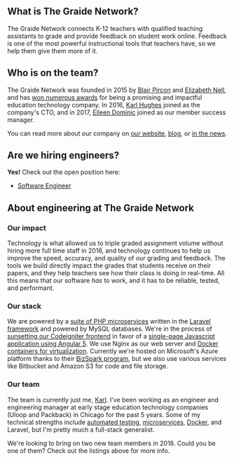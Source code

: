 ## What is The Graide Network?

The Graide Network connects K-12 teachers with qualified teaching assistants to grade and provide feedback on student work online. Feedback is one of the most powerful instructional tools that teachers have, so we help them give them more of it.

## Who is on the team?

The Graide Network was founded in 2015 by [Blair Pircon](https://www.linkedin.com/in/blairmpircon/) and [Elizabeth Nell](https://www.linkedin.com/in/enell/), and has [won numerous awards](https://www.thegraidenetwork.com/awards-recognitions/) for being a promising and impactful education technology company. In 2016, [Karl Hughes](https://www.linkedin.com/in/karllhughes/) joined as the company's CTO, and in 2017, [Eileen Dominic](https://www.linkedin.com/in/eileen-dominic-1b193346/) joined as our member success manager.

You can read more about our company on [our website](https://www.thegraidenetwork.com/), [blog](https://www.thegraidenetwork.com/blog/), or [in the news](https://www.thegraidenetwork.com/news/).

## Are we hiring engineers?

**Yes!** Check out the open position here:

- [Software Engineer](/positions/software-engineer-1.md)

## About engineering at The Graide Network

### Our impact

Technology is what allowed us to triple graded assignment volume without hiring more full time staff in 2016, and technology continues to help us improve the speed, accuracy, and quality of our grading and feedback. The tools we build directly impact the grades that students receive on their papers, and they help teachers see how their class is doing in real-time. All this means that our software _has_ to work, and it has to be reliable, tested, and performant.

### Our stack

We are powered by a [suite of PHP microservices](https://blog.codeship.com/incremental-software-development-with-php-microservices/) written in the [Laravel framework](https://laravel.com/) and powered by MySQL databases. We're in the process of [sunsetting our Codeigniter frontend](https://www.thegraidenetwork.com/blog-all/2016/9/12/modernizing-legacy-code-at-the-graide-network) in favor of a [single-page Javascript application using Angular 5](https://www.thegraidenetwork.com/blog-all/2017/1/16/tech-accomplishments). We use Nginx as our web server and [Docker containers for virtualization](https://blog.codeship.com/building-a-php-command-line-app-with-docker/). Currently we're hosted on Microsoft's Azure platform thanks to their [BizSpark program](https://bizspark.microsoft.com/), but we also use various services like Bitbucket and Amazon S3 for code and file storage.

### Our team

The team is currently just me, [Karl](https://www.linkedin.com/in/karllhughes/). I've been working as an engineer and engineering manager at early stage education technology companies (Uloop and Packback) in Chicago for the past 5 years. Some of my technical strengths include [automated testing](https://www.youtube.com/watch?v=NcQryexNKhM), [microservices](https://www.youtube.com/watch?v=Q8iqzB0za6A), [Docker](https://www.karllhughes.com/posts/shiphp-book), and Laravel, but I'm pretty much a full-stack generalist.

We're looking to bring on two new team members in 2018. Could you be one of them? Check out the listings above for more info.
